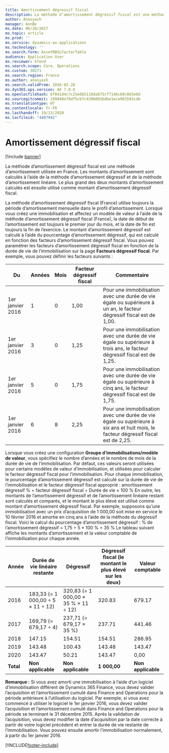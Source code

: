 ```yaml
---
title: Amortissement dégressif fiscal
description: La méthode d’amortissement dégressif fiscal est une méthode d’amortissement utilisée en France. Les montants d’amortissement sont calculés à l’aide de la méthode d’amortissement dégressif et de la méthode d’amortissement linéaire. Le plus grand des deux montants d’amortissement calculés est ensuite utilisé comme montant d’amortissement dégressif fiscal.
author: Anasyash
manager: AnnBe
ms.date: 06/20/2017
ms.topic: article
ms.prod: ''
ms.service: dynamics-ax-applications
ms.technology: ''
ms.search.form: AssetRBSLFactorTable
audience: Application User
ms.reviewer: kfend
ms.search.scope: Core, Operations
ms.custom: 30271
ms.search.region: France
ms.author: anasyash
ms.search.validFrom: 2016-02-28
ms.dyn365.ops.version: AX 7.0.0
ms.openlocfilehash: 6f041d4c7c25e6b5118da875cf7146c60c865e0d
ms.sourcegitcommit: 199848e78df5cb7c439b001bdbe1ece963593cdb
ms.translationtype: HT
ms.contentlocale: fr-FR
ms.lasthandoff: 10/13/2020
ms.locfileid: "4407942"
---
```

# <a name="rbsl-depreciation"></a>Amortissement dégressif fiscal

[!include [banner](../includes/banner.md)]

La méthode d’amortissement dégressif fiscal est une méthode d’amortissement utilisée en France. Les montants d’amortissement sont calculés à l’aide de la méthode d’amortissement dégressif et de la méthode d’amortissement linéaire. Le plus grand des deux montants d’amortissement calculés est ensuite utilisé comme montant d’amortissement dégressif fiscal.

La méthode d’amortissement dégressif fiscal (France) utilise toujours la période d’amortissement mensuelle dans le profil d’amortissement. Lorsque vous créez une immobilisation et affectez un modèle de valeur à l’aide de la méthode d’amortissement dégressif fiscal (France), la date de début de l’amortissement est toujours le premier jour du mois, et la date de fin est toujours la fin de l’exercice. Le montant d’amortissement dégressif est calculé à l’aide du pourcentage d’amortissement dégressif, qui est calculé en fonction des facteurs d’amortissement dégressif fiscal. Vous pouvez paramétrer les facteurs d’amortissement dégressif fiscal en fonction de la durée de vie de l’immobilisation sur la page **Facteurs dégressif fiscal**. Par exemple, vous pouvez définir les facteurs suivants :

| Du       | Années | Mois | Facteur dégressif fiscal | Commentaire                                                                                                                     |
|-----------------|-------|--------|--------------|-----------------------------------------------------------------------------------------------------------------------------|
| 1er janvier 2016 | 1     | 0      | 1,00         | Pour une immobilisation avec une durée de vie égale ou supérieure à un an, le facteur dégressif fiscal est de 1,00.                 |
| 1er janvier 2016 | 3     | 0      | 1,25         | Pour une immobilisation avec une durée de vie égale ou supérieure à trois ans, le facteur dégressif fiscal est de 1,25.              |
| 1er janvier 2016 | 5     | 0      | 1,75         | Pour une immobilisation avec une durée de vie égale ou supérieure à cinq ans, le facteur dégressif fiscal est de 1,75.                 |
| 1er janvier 2016 | 6     | 8      | 2,25         | Pour une immobilisation avec une durée de vie égale ou supérieure à six ans et huit mois, le facteur dégressif fiscal est de 2,25. |

Lorsque vous créez une configuration **Groupe d’immobilisations/modèle de valeur**, vous spécifiez le nombre d’années et le nombre de mois de la durée de vie de l’immobilisation. Par défaut, ces valeurs seront utilisées pour certains modèles de valeur d’immobilisation, et utilisées pour calculer le facteur dégressif fiscal pour l’immobilisation. Pour chaque immobilisation, le pourcentage d’amortissement dégressif est calculé sur la durée de vie de l’immobilisation et le facteur dégressif fiscal approprié : amortissement dégressif % = facteur dégressif fiscal ÷ Durée de vie × 100 % En outre, les montants de l’amortissement dégressif et de l’amortissement linéaire restant sont calculés et comparés, et le montant le plus élevé est utilisé comme montant d’amortissement dégressif fiscal. Par exemple, supposons qu’une immobilisation avec un prix d’acquisition de 1 000,00 soit mise en service le 10 février 2016 et amortie en cinq ans à l’aide de la méthode du dégressif fiscal. Voici le calcul du pourcentage d’amortissement dégressif : % de l’amortissement dégressif = 1,75 ÷ 5 × 100 % = 35 % Le tableau suivant affiche les montants d’amortissement et la valeur comptable de l’immobilisation pour chaque année.

| Année      | Durée de vie linéaire restante           | Dégressif                    | Dégressif fiscal (le montant le plus élevé sur les deux) | Valeur comptable         |
|-----------|-----------------------------------|-------------------------------------|---------------------------------------|--------------------|
| 2016      | 183,33 (= 1 000,00 ÷ 5 × 11 ÷ 12) | 320,83 (= 1 000,00 × 35 % × 11 ÷ 12) | 320.83                                | 679.17             |
| 2017      | 169,79 (= 679,17 ÷ 4)             | 237,71 (= 679,17 × 35 %)             | 237.71                                | 441.46             |
| 2018      | 147.15                            | 154.51                              | 154.51                                | 286.95             |
| 2019      | 143.48                            | 100.43                              | 143.48                                | 143.47             |
| 2020      | 143.47                            | 50.21                               | 143.47                                | 0,00               |
| **Total** | **Non applicable**                | **Non applicable**                  | **1 000,00**                          | **Non applicable** |

**Remarque :** Si vous avez amorti une immobilisation à l’aide d’un logiciel d’immobilisation différent de Dynamics 365 Finance, vous devez valider l’acquisition et l’amortissement cumulé dans Finance and Operations pour la période antérieure à l’utilisation du logiciel. Par exemple, si vous avez commencé à utiliser le logiciel le 1er janvier 2016, vous devez valider l’acquisition et l’amortissement cumulé dans Finance and Operations pour la période se terminant le 31 décembre 2015. Après la validation de l’acquisition, vous devez modifier la date d’acquisition par la date correcte à partir de votre logiciel précédent et entrer la durée de vie restante de l’immobilisation. Vous pouvez ensuite amortir l’immobilisation normalement, à partir du 1er janvier 2016.





[!INCLUDE[footer-include](../../includes/footer-banner.md)]